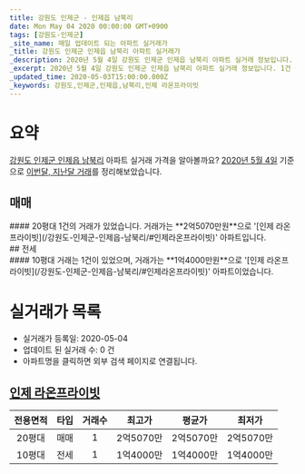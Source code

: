 ```yaml
---
title: 강원도 인제군 - 인제읍 남북리
date: Mon May 04 2020 00:00:00 GMT+0900
tags: [강원도-인제군]
_site_name: 매일 업데이트 되는 아파트 실거래가
_title: 강원도 인제군 인제읍 남북리 아파트 실거래가
_description: 2020년 5월 4일 강원도 인제군 인제읍 남북리 아파트 실거래 정보입니다. 1건 아파트 정보가 있습니다.
_excerpt: 2020년 5월 4일 강원도 인제군 인제읍 남북리 아파트 실거래 정보입니다. 1건 아파트 정보가 있습니다.
_updated_time: 2020-05-03T15:00:00.000Z
_keywords: 강원도,인제군,인제읍,남북리,인제 라온프라이빗
---
```





# 요약
<ins>강원도 인제군 인제읍 남북리</ins> 아파트 실거래 가격을 알아볼까요? <ins>2020년 5월 4일</ins> 기준으로 <ins>이번달, 지난달 거래</ins>를 정리해보았습니다.

## 매매
<div class="container">
<div class="twelve columns" markdown="1">
#### 20평대
1건의 거래가 있었습니다. 거래가는 **2억5070만원**으로 '[인제 라온프라이빗](/강원도-인제군-인제읍-남북리/#인제라온프라이빗)' 아파트입니다.
</div>
</div>
## 전세
<div class="container">
<div class="twelve columns" markdown="1">
#### 10평대
거래는 1건이 있었으며, 거래가는 **1억4000만원**으로 '[인제 라온프라이빗](/강원도-인제군-인제읍-남북리/#인제라온프라이빗)' 아파트이었습니다.
</div>
</div>



# 실거래가 목록
- 실거래가 등록일: 2020-05-04
- 업데이트 된 실거래 수: 0 건
- 아파트명을 클릭하면 외부 검색 페이지로 연결됩니다.

## [인제 라온프라이빗](#인제라온프라이빗)

|전용면적|타입|거래수|최고가|평균가|최저가|
|:---:|:---:|:---:|:---:|:---:|:---:|
|20평대|<span class="deal-type-1">매매</span>|1|2억5070만|2억5070만|2억5070만|
|10평대|<span class="deal-type-2">전세</span>|1|1억4000만|1억4000만|1억4000만|

<br/>



